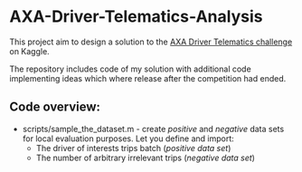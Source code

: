 # AXA-Driver-Telematics-Analysis

This project aim to design a solution to the
[AXA Driver Telematics challenge][AXA] on Kaggle.
 
The repository includes code of my solution with additional code
implementing ideas which where release after the competition had ended. 

## Code overview:

* scripts/sample_the_dataset.m - create _positive_ and _negative_ data sets
  for local evaluation purposes. Let you define and import:
    * The driver of interests trips batch (_positive data set_)
    * The number of arbitrary irrelevant trips (_negative data set_)

[AXA]: https://www.kaggle.com/c/axa-driver-telematics-analysis 
